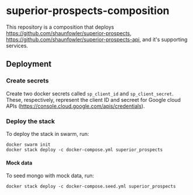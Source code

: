# superior-prospects-composition

This repository is a composition that deploys https://github.com/shaunfowler/superior-prospects, https://github.com/shaunfowler/superior-prospects-api, and it's supporting services.

## Deployment

### Create secrets

Create two docker secrets called `sp_client_id` and `sp_client_secret`. These, respectively, represent the client ID and secreet for Google cloud APIs (https://console.cloud.google.com/apis/credentials).

### Deploy the stack

To deploy the stack in swarm, run:

```
docker swarm init
docker stack deploy -c docker-compose.yml superior_prospects
```

#### Mock data

To seed mongo with mock data, run:

```
docker stack deploy -c docker-compose.seed.yml superior_prospects
```